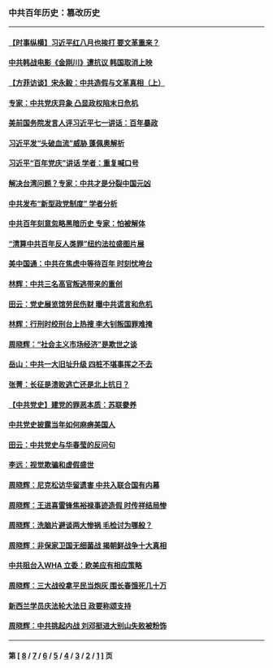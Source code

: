### 中共百年历史：篡改历史
---
#### [【时事纵横】习近平红八月也挨打 要文革重来？](../../pages/nf1176115/n13231393.md?09160430) 
#### [中共韩战电影《金刚川》遭抗议 韩国取消上映](../../pages/nf1176115/n13219114.md?09160430) 
#### [【方菲访谈】宋永毅：中共造假与文革真相（上）](../../pages/nf1176115/n13200760.md?09160430) 
#### [专家：中共党庆异象 凸显政权陷末日危机](../../pages/nf1176115/n13067084.md?09160430) 
#### [美前国务院发言人评习近平七一讲话：百年暴政](../../pages/nf1176115/n13066986.md?09160430) 
#### [习近平发“头破血流”威胁 蓬佩奥解析](../../pages/nf1176115/n13063604.md?09160430) 
#### [习近平“百年党庆”讲话 学者：重复喊口号](../../pages/nf1176115/n13061411.md?09160430) 
#### [解决台湾问题？专家：中共才是分裂中国元凶](../../pages/nf1176115/n13060811.md?09160430) 
#### [中共发布“新型政党制度” 学者分析](../../pages/nf1176115/n13056354.md?09160430) 
#### [中共百年刻意忽略黑暗历史 专家：怕被解体](../../pages/nf1176115/n13056056.md?09160430) 
#### [“清算中共百年反人类罪”纽约法拉盛图片展](../../pages/nf1176115/n13052220.md?09160430) 
#### [美中国通：中共在焦虑中等待百年 时刻忧垮台](../../pages/nf1176115/n13048820.md?09160430) 
#### [林辉：中共三名高官叛逃带来的重创](../../pages/nf1176115/n13035206.md?09160430) 
#### [田云：党史展览馆劳民伤财 曝中共谎言和危机](../../pages/nf1176115/n13033900.md?09160430) 
#### [林辉：行刑时绞刑台上热搜 李大钊叛国罪难掩](../../pages/nf1176115/n13031965.md?09160430) 
#### [周晓辉：“社会主义市场经济”是欺世之谈](../../pages/nf1176115/n13024090.md?09160430) 
#### [岳山：中共一大旧址升级 四桩不堪事挥之不去](../../pages/nf1176115/n13021697.md?09160430) 
#### [张菁：长征是溃败逃亡还是北上抗日？](../../pages/nf1176115/n13020585.md?09160430) 
#### [【中共党史】建党的罪恶本质：苏联豢养](../../pages/nf1176115/n13011888.md?09160430) 
#### [中共党史披露当年如何麻痹美国人](../../pages/nf1176115/n12966400.md?09160430) 
#### [田云：中共党史与华春莹的反问句](../../pages/nf1176115/n12765178.md?09160430) 
#### [李远：视觉欺骗和虚假盛世](../../pages/nf1176115/n12993376.md?09160430) 
#### [周晓辉：尼克松访华留遗害 中共入联合国有内幕](../../pages/nf1176115/n12991422.md?09160430) 
#### [周晓辉：王进喜雷锋焦裕禄事迹造假 时传祥结局惨](../../pages/nf1176115/n12985497.md?09160430) 
#### [周晓辉：洗脑片避谈两大惨祸 毛检讨为哪般？](../../pages/nf1176115/n12971285.md?09160430) 
#### [周晓辉：非保家卫国无细菌战 揭朝鲜战争十大真相](../../pages/nf1176115/n12954161.md?09160430) 
#### [中共阻台入WHA 立委：欧美应有相应策略](../../pages/nf1176115/n12939343.md?09160430) 
#### [周晓辉：三大战役拿平民当炮灰 围长春饿死几十万](../../pages/nf1176115/n12934921.md?09160430) 
#### [新西兰学员庆法轮大法日 政要称颂支持](../../pages/nf1176115/n12932715.md?09160430) 
#### [周晓辉：中共挑起内战 刘邓挺进大别山失败被粉饰](../../pages/nf1176115/n12929004.md?09160430) 

---
#### 第 [ [8](./8.md?09160430) / [7](./7.md?09160430) / [6](./6.md?09160430) / [5](./5.md?09160430) / [4](./4.md?09160430) / [3](./3.md?09160430) / [2](./2.md?09160430) / [1](./1.md?09160430) ] 页
